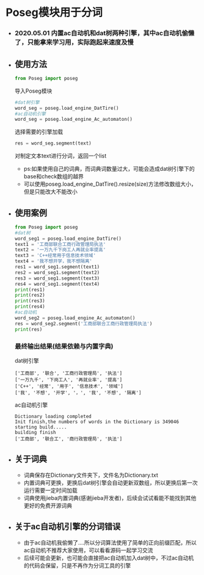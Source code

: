 # Poseg模块用于分词
  - ### 2020.05.01 内置ac自动机和dat树两种引擎，其中ac自动机偷懒了，只能拿来学习用，实际跑起来速度及慢
  - ## 使用方法
       ```python
       from Poseg import poseg
       ```
       导入Poseg模块
       ```python
       #dat树引擎
       word_seg = poseg.load_engine_DatTire()
       #ac自动机引擎
       word_seg = poseg.load_engine_Ac_automaton()
       ```
       选择需要的引擎加载
       ```python
       res = word_seg.segment(text)
       ```
       对制定文本text进行分词，返回一个list
     - ps:如果使用自己的词典，而词典词数量过大，可能会造成dat树引擎下的base和check数组的越界
     - 可以使用poseg.load_engine_DatTire().resize(size)方法修改数组大小，但是只能改大不能改小
       
  - ## 使用案例
       ```python
       from Poseg import poseg
       #dat树
       word_seg1 = poseg.load_engine_DatTire()
       text1 = '工商部联合工商行政管理局执法'
       text2 = '一万九千下岗工人再就业率提高'
       text3 = 'C++经常用于信息技术领域'
       text4 = '我不想开学，我不想隔离'
       res1 = word_seg1.segment(text1)
       res2 = word_seg1.segment(text2)
       res3 = word_seg1.segment(text3)
       res4 = word_seg1.segment(text4)
       print(res1)
       print(res2)
       print(res3)
       print(res4)
       #ac自动机
       word_seg2 = poseg.load_engine_Ac_automaton()
       res = word_seg2.segment('工商部联合工商行政管理局执法')
       print(res)
       ```
       
       ### 最终输出结果(结果依赖与内置字典)
       dat树引擎
       ```
       ['工商部', '联合', '工商行政管理局', '执法']
       ['一万九千', '下岗工人', '再就业率', '提高']
       ['C++', '经常', '用于', '信息技术', '领域']
       ['我', '不想', '开学', '，', '我', '不想', '隔离']
       ```
       ac自动机引擎
       ```
       Dictionary loading completed
       Init finish,the numbers of words in the Dictionary is 349046
       starting build.....
       building finish
       ['工商部', '联合工', '商行政管理局', '执法']
       ```
  - ## 关于词典
       - 词典保存在Dictionary文件夹下，文件名为Dictionary.txt
       - 内置词典可更换，更换后dat树引擎会自动更新双数组，所以更换后第一次运行需要一定时间加载
       - 词典使用jieba内置词典(感谢jieba开发者)，后续会试试看能不能找到其他更好的免费开源词典
  - ## 关于ac自动机引擎的分词错误
       - 由于ac自动机我偷懒了....所以分词算法使用了简单的正向前缀匹配，所以ac自动机不推荐大家使用，可以看看源码一起学习交流
       - 后续可能会更新，也可能会直接把ac自动机加入dat树中，不过ac自动机的代码会保留，只是不再作为分词工具的引擎
